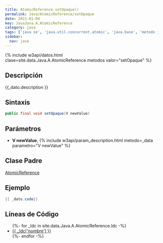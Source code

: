 ```yaml
---
title: AtomicReference.setOpaque()
permalink: Java/AtomicReference/setOpaque
date: 2021-01-04
key: JavaJava.A.AtomicReference
category: java
tags: ['java se', 'java.util.concurrent.atomic', 'java.base', 'metodo java', 'Java 1.5']
sidebar: 
  nav: java
---
```


{% include w3api/datos.html clase=site.data.Java.A.AtomicReference.metodos valor="setOpaque" %}

## Descripción
{{_dato.description }}

## Sintaxis
~~~java
public final void setOpaque(V newValue)
~~~

## Parámetros
* **V newValue**,  {% include w3api/param_description.html metodo=_data parametro="V newValue" %}

## Clase Padre
[AtomicReference](/Java/AtomicReference/)

## Ejemplo
~~~java
{{ _dato.code}}
~~~

## Líneas de Código
<ul>
{%- for _ldc in site.data.Java.A.AtomicReference.ldc -%}
   <li>
       <a href="{{_ldc['url'] }}">{{ _ldc['nombre'] }}</a>
   </li>
{%- endfor -%}
</ul>
